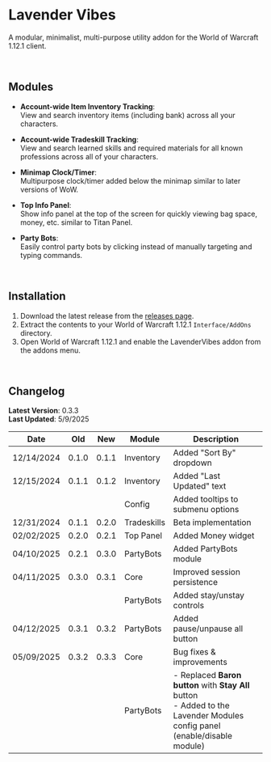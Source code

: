 # Lavender Vibes

A modular, minimalist, multi-purpose utility addon for the World of Warcraft 1.12.1 client.

<br>

## Modules
- **Account-wide Item Inventory Tracking**:<br>
View and search inventory items (including bank) across all your characters.

- **Account-wide Tradeskill Tracking**:<br>
View and search learned skills and required materials for all known professions across all of your characters.

- **Minimap Clock/Timer**:<br>
Multipurpose clock/timer added below the minimap similar to later versions of WoW.

- **Top Info Panel**:<br>
Show info panel at the top of the screen for quickly viewing bag space, money, etc. similar to Titan Panel.

- **Party Bots**:<br>
Easily control party bots by clicking instead of manually targeting and typing commands.



<br>

## Installation
1. Download the latest release from the [releases page](https://github.com/kn0xy/LavenderVibes/releases).
2. Extract the contents to your World of Warcraft 1.12.1 `Interface/AddOns` directory.
3. Open World of Warcraft 1.12.1 and enable the LavenderVibes addon from the addons menu.

<br>

## Changelog
**Latest Version**: 0.3.3  
**Last Updated**: 5/9/2025

| Date       | Old  | New  | Module        | Description                        |
|------------|------|------|-------------  |------------------------------------|
| 12/14/2024 | 0.1.0| 0.1.1| Inventory     | Added "Sort By" dropdown           |
| 12/15/2024 | 0.1.1| 0.1.2| Inventory     | Added "Last Updated" text          |
|            |      |      | Config        | Added tooltips to submenu options  |
| 12/31/2024 | 0.1.1| 0.2.0| Tradeskills   | Beta implementation                |
| 02/02/2025 | 0.2.0| 0.2.1| Top Panel     | Added Money widget                 |
| 04/10/2025 | 0.2.1| 0.3.0| PartyBots     | Added PartyBots module             |
| 04/11/2025 | 0.3.0| 0.3.1| Core          | Improved session persistence       |
|            |      |      | PartyBots     | Added stay/unstay controls         |
| 04/12/2025 | 0.3.1| 0.3.2| PartyBots     | Added pause/unpause all button     |
| 05/09/2025 | 0.3.2| 0.3.3| Core          | Bug fixes & improvements           |
|            |      |      | PartyBots     | - Replaced **Baron button** with **Stay All** button<br>- Added to the Lavender Modules config panel (enable/disable module)
